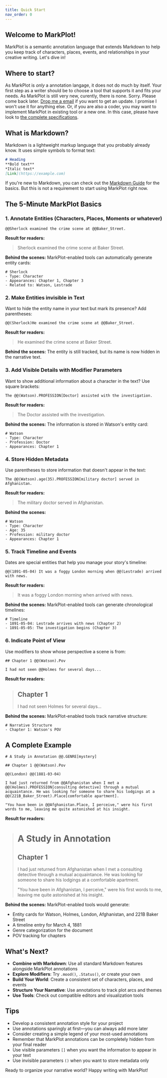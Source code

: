 ```yaml
---
title: Quick Start
nav_order: 0
---
```


## Welcome to MarkPlot!

MarkPlot is a semantic annotation language that extends Markdown to help you keep track of characters, places, events, and relationships in your creative writing. Let's dive in!

## Where to start?

As MarkPlot is _only_ a annotation langage, it does not do much by itself. Your first step as a writer should be to choose a tool that supports it and fits your needs. As MarkPlot is still very new, curently, there is none. Sorry. Please come back later. [Drop me a email](mailto:mail@stephanemourey.fr?subject=Sign%20up%20for%2%MarkPlot%20updates) if you want to get an update. I promise I won't use it for anything else. Or, if you are also a coder, you may want to implement MarkPlot in existing tool or a new one. In this case, please have look to [the complete specifications](specifications.html).

## What is Markdown?

Markdown is a lightweight markup language that you probably already know. It uses simple symbols to format text:

```markdown
# Heading
**Bold text**
*Italic text*
[Link](https://example.com)
```

If you're new to Markdown, you can check out the [Markdown Guide](https://www.markdownguide.org/basic-syntax/) for the basics. But this is not a requirement to start using MarkPlot right now.

## The 5-Minute MarkPlot Basics

### 1. Annotate Entities (Characters, Places, Moments or whatever)

```markplot
@@Sherlock examined the crime scene at @@Baker_Street.
```

**Result for readers:**
> Sherlock examined the crime scene at Baker Street.

**Behind the scenes:**
MarkPlot-enabled tools can automatically generate entity cards:

```markplot
# Sherlock
- Type: Character
- Appearances: Chapter 1, Chapter 3
- Related to: Watson, Lestrade
```

### 2. Make Entities invisible in Text

Want to hide the entity name in your text but mark its presence? Add parentheses:

```markplot
@@(Sherlock)He examined the crime scene at @@Baker_Street.
```

**Result for readers:**
> He examined the crime scene at Baker Street.

**Behind the scenes:**
The entity is still tracked, but its name is now hidden in the narrative text.

### 3. Add Visible Details with Modifier Parameters

Want to show additional information about a character in the text? Use square brackets:

```markplot
The @@(Watson).PROFESSION[Doctor] assisted with the investigation.
```

**Result for readers:**
> The Doctor assisted with the investigation.

**Behind the scenes:**
The information is stored in Watson's entity card:

```markplot
# Watson
- Type: Character
- Profession: Doctor
- Appearances: Chapter 1
```

### 4. Store Hidden Metadata

Use parentheses to store information that doesn't appear in the text:

```markplot
The @@(Watson).age(35).PROFESSION[military doctor] served in Afghanistan.
```

**Result for readers:**
> The military doctor served in Afghanistan.

**Behind the scenes:**
```markplot
# Watson
- Type: Character
- Age: 35
- Profession: military doctor
- Appearances: Chapter 1
```

### 5. Track Timeline and Events

Dates are special entities that help you manage your story's timeline:

```markplot
@@(1891-05-04) It was a foggy London morning when @@(Lestrade) arrived with news.
```

**Result for readers:**
> It was a foggy London morning when arrived with news.

**Behind the scenes:**
MarkPlot-enabled tools can generate chronological timelines:

```markplot
# Timeline
- 1891-05-04: Lestrade arrives with news (Chapter 2)
- 1891-05-05: The investigation begins (Chapter 3)
```

### 6. Indicate Point of View

Use modifiers to show whose perspective a scene is from:

```markplot
## Chapter 1 @@(Watson).Pov

I had not seen @@Holmes for several days...
```

**Result for readers:**
> ## Chapter 1
>
> I had not seen Holmes for several days...

**Behind the scenes:**
MarkPlot-enabled tools track narrative structure:

```markplot
# Narrative Structure
- Chapter 1: Watson's POV
```


## A Complete Example

```markplot
# A Study in Annotation @@.GENRE[mystery]

## Chapter 1 @@(Watson).Pov

@@(London) @@(1881-03-04)

I had just returned from @@Afghanistan when I met a @@(Holmes).PROFESSION[consulting detective] through a mutual acquaintance. He was looking for someone to share his lodgings at a @@(221B_Baker_Street).Place[comfortable apartment].

"You have been in @@Afghanistan.Place, I perceive," were his first words to me, leaving me quite astonished at his insight.
```

**Result for readers:**
> # A Study in Annotation
>
> ## Chapter 1
>
> I had just returned from Afghanistan when I met a consulting detective through a mutual acquaintance. He was looking for someone to share his lodgings at a comfortable apartment.
>
> "You have been in Afghanistan, I perceive," were his first words to me, leaving me quite astonished at his insight.

**Behind the scenes:**
MarkPlot-enabled tools would generate:
- Entity cards for Watson, Holmes, London, Afghanistan, and 221B Baker Street
- A timeline entry for March 4, 1881
- Genre categorization for the document
- POV tracking for chapters

## What's Next?

- **Combine with Markdown**: Use all standard Markdown features alongside MarkPlot annotations
- **Explore Modifiers**: Try `.mood()`, `.Status()`, or create your own
- **Build Your World**: Create a consistent set of characters, places, and events
- **Structure Your Narrative**: Use annotations to track plot arcs and themes
- **Use Tools**: Check out compatible editors and visualization tools

## Tips

- Develop a consistent annotation style for your project
- Use annotations sparingly at first—you can always add more later
- Consider creating a simple legend of your most-used annotations
- Remember that MarkPlot annotations can be completely hidden from your final reader
- Use visible parameters `[]` when you want the information to appear in your text
- Use invisible parameters `()` when you want to store metadata only

Ready to organize your narrative world? Happy writing with MarkPlot!
